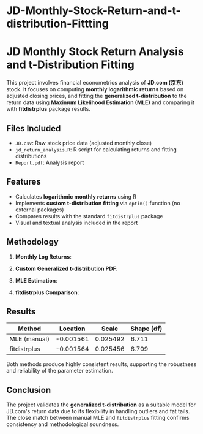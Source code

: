 # JD-Monthly-Stock-Return-and-t-distribution-Fittting

# JD Monthly Stock Return Analysis and t-Distribution Fitting

This project involves financial econometrics analysis of **JD.com (京东)** stock. It focuses on computing **monthly logarithmic returns** based on adjusted closing prices, and fitting the **generalized t-distribution** to the return data using **Maximum Likelihood Estimation (MLE)** and comparing it with **fitdistrplus** package results.

## Files Included

* `JD.csv`: Raw stock price data (adjusted monthly close)
* `jd_return_analysis.R`: R script for calculating returns and fitting distributions
* `Report.pdf`: Analysis report 

## Features

* Calculates **logarithmic monthly returns** using R
* Implements **custom t-distribution fitting** via `optim()` function (no external packages)
* Compares results with the standard `fitdistrplus` package
* Visual and textual analysis included in the report

## Methodology

1. **Monthly Log Returns**:


2. **Custom Generalized t-distribution PDF**:



3. **MLE Estimation**:


4. **fitdistrplus Comparison**:


## Results

| Method       | Location  | Scale    | Shape (df) |
| ------------ | --------- | -------- | ---------- |
| MLE (manual) | -0.001561 | 0.025492 | 6.711      |
| fitdistrplus | -0.001564 | 0.025456 | 6.709      |

Both methods produce highly consistent results, supporting the robustness and reliability of the parameter estimation.

## Conclusion

The project validates the **generalized t-distribution** as a suitable model for JD.com's return data due to its flexibility in handling outliers and fat tails. The close match between manual MLE and `fitdistrplus` fitting confirms consistency and methodological soundness.

